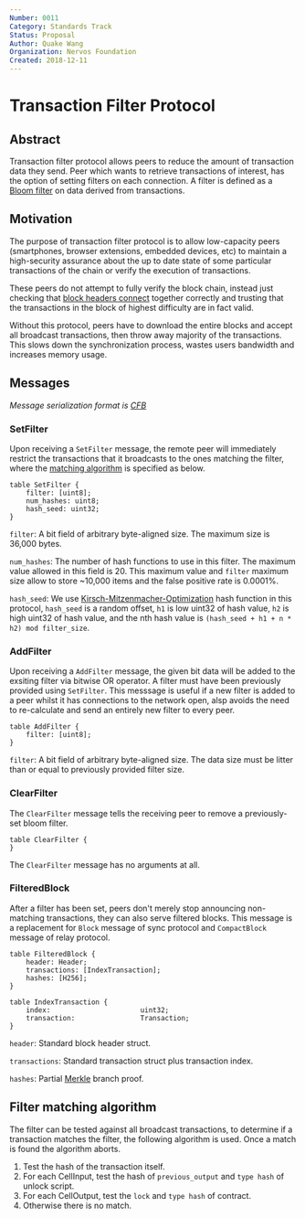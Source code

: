 ```yaml
---
Number: 0011
Category: Standards Track
Status: Proposal
Author: Quake Wang
Organization: Nervos Foundation
Created: 2018-12-11
---
```


# Transaction Filter Protocol

## Abstract

Transaction filter protocol allows peers to reduce the amount of transaction data they send. Peer which wants to retrieve transactions of interest, has the option of setting filters on each connection. A filter is defined as a [Bloom filter](http://en.wikipedia.org/wiki/Bloom_filter) on data derived from transactions.

## Motivation

The purpose of transaction filter protocol is to allow low-capacity peers (smartphones, browser extensions, embedded devices, etc) to maintain a high-security assurance about the up to date state of some particular transactions of the chain or verify the execution of transactions.

These peers do not attempt to fully verify the block chain, instead just checking that [block headers connect](../0004-ckb-block-sync/0004-ckb-block-sync.md#connecting-header) together correctly and trusting that the transactions in the block of highest difficulty are in fact valid.

Without this protocol, peers have to download the entire blocks and accept all broadcast transactions, then throw away majority of the transactions. This slows down the synchronization process, wastes users bandwidth and increases memory usage.

## Messages

*Message serialization format is [CFB](../0008-serialization/0008-serialization.md)*

### SetFilter

Upon receiving a `SetFilter` message, the remote peer will immediately restrict the transactions that it broadcasts to the ones matching the filter, where the [matching algorithm](#filter-matching-algorithm) is specified as below.

```
table SetFilter {
    filter: [uint8];
    num_hashes: uint8;
    hash_seed: uint32;
}
```

`filter`: A bit field of arbitrary byte-aligned size. The maximum size is 36,000 bytes.

`num_hashes`: The number of hash functions to use in this filter. The maximum value allowed in this field is 20. This maximum value and `filter` maximum size allow to store ~10,000 items and the false positive rate is 0.0001%.

`hash_seed`: We use [Kirsch-Mitzenmacher-Optimization](https://www.eecs.harvard.edu/~michaelm/postscripts/tr-02-05.pdf) hash function in this protocol, `hash_seed` is a random offset, `h1` is low uint32 of hash value, `h2` is high uint32 of hash value, and the nth hash value is `(hash_seed + h1 + n * h2) mod filter_size`.

### AddFilter

Upon receiving a `AddFilter` message, the given bit data will be added to the exsiting filter via bitwise OR operator. A filter must have been previously provided using `SetFilter`. This messsage is useful if a new filter is added to a peer whilst it has connections to the network open, alsp avoids the need to re-calculate and send an entirely new filter to every peer.

```
table AddFilter {
    filter: [uint8];
}
```

`filter`: A bit field of arbitrary byte-aligned size. The data size must be litter than or equal to previously provided filter size.

### ClearFilter

The `ClearFilter` message tells the receiving peer to remove a previously-set bloom filter.

```
table ClearFilter {
}
```

The `ClearFilter` message has no arguments at all.


### FilteredBlock

After a filter has been set, peers don't merely stop announcing non-matching transactions, they can also serve filtered blocks. This message is a replacement for `Block` message of sync protocol and `CompactBlock` message of relay protocol.

```
table FilteredBlock {
    header: Header;
    transactions: [IndexTransaction];
    hashes: [H256];
}

table IndexTransaction {
    index:                      uint32;
    transaction:                Transaction;
}
```

`header`: Standard block header struct.

`transactions`: Standard transaction struct plus transaction index.

`hashes`: Partial [Merkle](../0006-merkle-tree/0006-merkle-tree.md#merkle-proof) branch proof.

## Filter matching algorithm

The filter can be tested against all broadcast transactions, to determine if a transaction matches the filter, the following algorithm is used. Once a match is found the algorithm aborts.

1. Test the hash of the transaction itself.
2. For each CellInput, test the hash of `previous_output` and `type hash` of unlock script.
3. For each CellOutput, test the `lock` and `type hash` of contract.
4. Otherwise there is no match.
